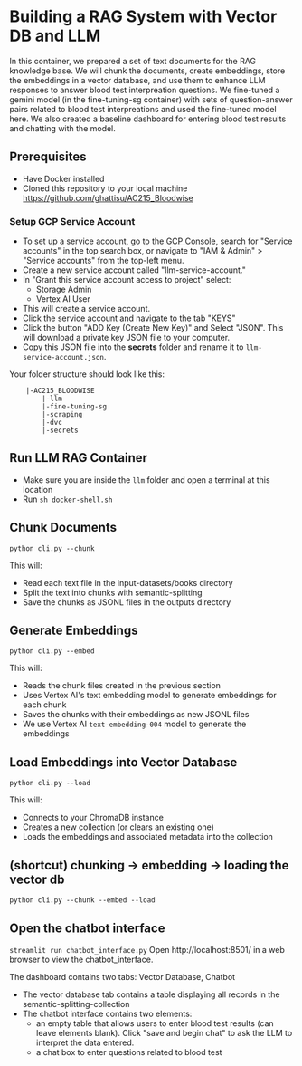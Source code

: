 # Building a RAG System with Vector DB and LLM

In this container, we prepared a set of text documents for the RAG knowledge base. We will chunk the documents, create embeddings, store the embeddings in a vector database, and use them to enhance LLM responses to answer blood test interpreation questions. We fine-tuned a gemini model (in the fine-tuning-sg container) with sets of question-answer pairs related to blood test interpreations and used the fine-tuned model here. We also created a baseline dashboard for entering blood test results and chatting with the model.  

## Prerequisites
* Have Docker installed
* Cloned this repository to your local machine https://github.com/ghattisu/AC215_Bloodwise

### Setup GCP Service Account
- To set up a service account, go to the [GCP Console](https://console.cloud.google.com/home/dashboard), search for "Service accounts" in the top search box, or navigate to "IAM & Admin" > "Service accounts" from the top-left menu. 
- Create a new service account called "llm-service-account." 
- In "Grant this service account access to project" select:
    - Storage Admin
    - Vertex AI User
- This will create a service account.
- Click the service account and navigate to the tab "KEYS"
- Click the button "ADD Key (Create New Key)" and Select "JSON". This will download a private key JSON file to your computer. 
- Copy this JSON file into the **secrets** folder and rename it to `llm-service-account.json`.

Your folder structure should look like this:

```
    |-AC215_BLOODWISE
        |-llm
        |-fine-tuning-sg
        |-scraping
        |-dvc
        |-secrets
```

## Run LLM RAG Container
- Make sure you are inside the `llm` folder and open a terminal at this location
- Run `sh docker-shell.sh`

## Chunk Documents
`python cli.py --chunk`

This will:
* Read each text file in the input-datasets/books directory
* Split the text into chunks with semantic-splitting
* Save the chunks as JSONL files in the outputs directory

## Generate Embeddings
`python cli.py --embed`

This will:
* Reads the chunk files created in the previous section
* Uses Vertex AI's text embedding model to generate embeddings for each chunk
* Saves the chunks with their embeddings as new JSONL files
* We use Vertex AI `text-embedding-004` model to generate the embeddings

## Load Embeddings into Vector Database
`python cli.py --load`

This will:
* Connects to your ChromaDB instance
* Creates a new collection (or clears an existing one)
* Loads the embeddings and associated metadata into the collection

## (shortcut) chunking -> embedding -> loading the vector db
`python cli.py --chunk --embed --load`

## Open the chatbot interface
`streamlit run chatbot_interface.py`
Open http://localhost:8501/ in a web browser to view the chatbot_interface.

The dashboard contains two tabs: Vector Database, Chatbot
* The vector database tab contains a table displaying all records in the semantic-splitting-collection 
* The chatbot interface contains two elements: 
    * an empty table that allows users to enter blood test results (can leave elements blank). Click "save and begin chat" to
    ask the LLM to interpret the data entered.
    * a chat box to enter questions related to blood test

